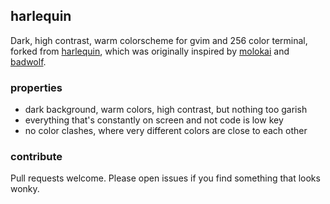 ## harlequin ##

Dark, high contrast, warm colorscheme for gvim and 256 color terminal, forked from [harlequin](https://github.com/nielsmadan/harlequin), which was originally inspired by [molokai](https://github.com/tomasr/molokai) and [badwolf](https://github.com/sjl/badwolf).

### properties ###

- dark background, warm colors, high contrast, but nothing too garish
- everything that's constantly on screen and not code is low key
- no color clashes, where very different colors are close to each other

### contribute ###

Pull requests welcome. Please open issues if you find something that looks wonky.

